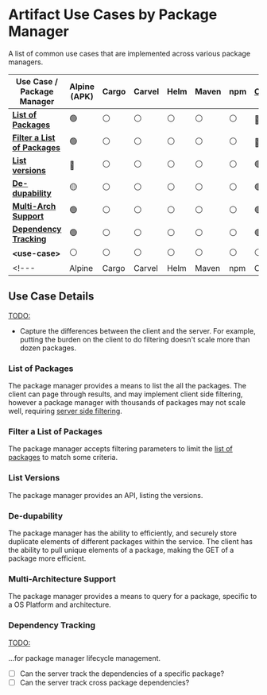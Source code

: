 # Artifact Use Cases by Package Manager

A list of common use cases that are implemented across various package managers.

<!---                                                         | Alpine          | Cargo          | Carvel          | Helm            | Maven           | npm             | OCI             | PyPi            | rpm             | --->
<!-- markdownlint-disable-next-line MD033 -->
| Use Case /<BR>Package Manager                               | Alpine </BR>(APK) | Cargo | Carvel | Helm | Maven | npm | [OCI](./pkgmgr/oci.md) | [PyPi](./pkgmgr/pypi.md) | rpm |
| - | - | - | - | - | - | - | - | - | - |
| **[List of Packages](#list-of-packages)**                   | :green_circle:  | :white_circle: | :white_circle:  | :white_circle:  | :white_circle:  | :white_circle:  |  :red_circle:*  | :green_circle:  | :white_circle:  |
| **[Filter a List of Packages](#filter-a-list-of-packages)** | :green_circle:  | :white_circle: | :white_circle:  | :white_circle:  | :white_circle:  | :white_circle:  |  :red_circle:   | :yellow_circle: | :white_circle:  |
| **[List versions](#list-versions)**                         | :red_circle:    | :white_circle: | :white_circle:  | :white_circle:  | :white_circle:  | :white_circle:  | :green_circle:* | :green_circle:  | :white_circle:  |
| **[De-dupability](#de-dupability)**                         | :yellow_circle: | :white_circle: | :white_circle:  | :white_circle:  | :white_circle:  | :white_circle:  | :green_circle:  | :green_circle:  | :white_circle:  |
| **[Multi-Arch Support](#multi-architecture-support)**       | :green_circle:  | :white_circle: | :white_circle:  | :white_circle:  | :white_circle:  | :white_circle:  | :green_circle:  | :green_circle:  | :white_circle:  |
| **[Dependency Tracking](#dependency-tracking)**             | :green_circle:  | :white_circle: | :white_circle:  | :white_circle:  | :white_circle:  | :white_circle:  | :green_circle:  | :green_circle:  | :white_circle:  |
| **\<use-case\>**                                            | :white_circle:  | :white_circle: | :white_circle:  | :white_circle:  | :white_circle:  | :white_circle:  | :white_circle:  | :yellow_circle: | :white_circle:  |
<!---                                                         | Alpine          | Cargo          | Carvel          | Helm            | Maven           | npm             | OCI             | PyPi            | rpm             | --->

## Use Case Details

<TODO:>

- Capture the differences between the client and the server. For example, putting the burden on the client to do filtering doesn't scale more than dozen packages.

### List of Packages

The package manager provides a means to list the all the packages. The client can page through results, and may implement client side filtering, however a package manager with thousands of packages may not scale well, requiring [server side filtering](#filter-a-list-of-packages).

### Filter a List of Packages

The package manager accepts filtering parameters to limit the [list of packages](#list-of-packages) to match some criteria.

### List Versions

The package manager provides an API, listing the versions.

### De-dupability

The package manager has the ability to efficiently, and securely store duplicate elements of different packages within the service. The client has the ability to pull unique elements of a package, making the GET of a package more efficient.

### Multi-Architecture Support

The package manager provides a means to query for a package, specific to a OS Platform and architecture.

### Dependency Tracking

<TODO:>

...for package manager lifecycle management.

- [ ] Can the server track the dependencies of a specific package?
- [ ] Can the server track cross package dependencies?

